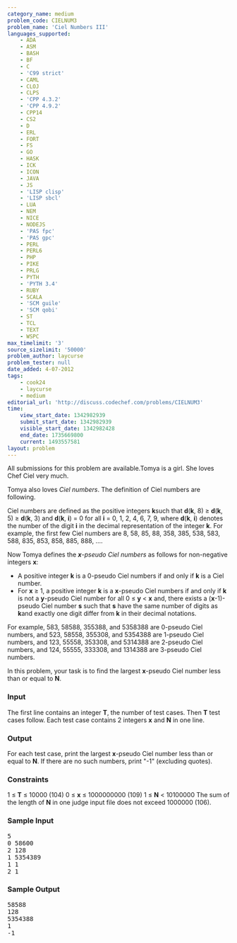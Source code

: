 ```yaml
---
category_name: medium
problem_code: CIELNUM3
problem_name: 'Ciel Numbers III'
languages_supported:
    - ADA
    - ASM
    - BASH
    - BF
    - C
    - 'C99 strict'
    - CAML
    - CLOJ
    - CLPS
    - 'CPP 4.3.2'
    - 'CPP 4.9.2'
    - CPP14
    - CS2
    - D
    - ERL
    - FORT
    - FS
    - GO
    - HASK
    - ICK
    - ICON
    - JAVA
    - JS
    - 'LISP clisp'
    - 'LISP sbcl'
    - LUA
    - NEM
    - NICE
    - NODEJS
    - 'PAS fpc'
    - 'PAS gpc'
    - PERL
    - PERL6
    - PHP
    - PIKE
    - PRLG
    - PYTH
    - 'PYTH 3.4'
    - RUBY
    - SCALA
    - 'SCM guile'
    - 'SCM qobi'
    - ST
    - TCL
    - TEXT
    - WSPC
max_timelimit: '3'
source_sizelimit: '50000'
problem_author: laycurse
problem_tester: null
date_added: 4-07-2012
tags:
    - cook24
    - laycurse
    - medium
editorial_url: 'http://discuss.codechef.com/problems/CIELNUM3'
time:
    view_start_date: 1342982939
    submit_start_date: 1342982939
    visible_start_date: 1342982428
    end_date: 1735669800
    current: 1493557581
layout: problem
---
```

All submissions for this problem are available.Tomya is a girl. She loves Chef Ciel very much.

Tomya also loves *Ciel numbers*. The definition of Ciel numbers are following.

Ciel numbers are defined as the positive integers **k**such that **d**(**k**, 8) ≥ **d**(**k**, 5) ≥ **d**(**k**, 3) and **d**(**k**, **i**) = 0 for all **i** = 0, 1, 2, 4, 6, 7, 9, where **d**(**k**, **i**) denotes the number of the digit **i** in the decimal representation of the integer **k**. For example, the first few Ciel numbers are 8, 58, 85, 88, 358, 385, 538, 583, 588, 835, 853, 858, 885, 888, ....

Now Tomya defines the ***x**-pseudo Ciel numbers* as follows for non-negative integers **x**:

- A positive integer **k** is a 0-pseudo Ciel numbers if and only if **k** is a Ciel number.
- For **x** ≥ 1, a positive integer **k** is a **x**-pseudo Ciel numbers if and only if
    **k** is not a **y**-pseudo Ciel number for all 0 ≤ **y** &lt; **x**
    and, there exists a (**x**-1)-pseudo Ciel number **s** such that **s** have the same number of digits as **k**and exactly one digit differ from **k** in their decimal notations.

For example,
583, 58588, 355388, and 5358388 are 0-pseudo Ciel numbers, and
523, 58558, 355308, and 5354388 are 1-pseudo Ciel numbers, and
123, 55558, 353308, and 5314388 are 2-pseudo Ciel numbers, and
124, 55555, 333308, and 1314388 are 3-pseudo Ciel numbers.

In this problem, your task is to find the largest **x**-pseudo Ciel number less than or equal to **N**.

### Input

The first line contains an integer **T**, the number of test cases. Then **T** test cases follow. Each test case contains 2 integers **x** and **N** in one line.

### Output

For each test case, print the largest **x**-pseudo Ciel number less than or equal to **N**. If there are no such numbers, print "-1" (excluding quotes).

### Constraints

1 ≤ **T** ≤ 10000 (104)
0 ≤ **x** ≤ 1000000000 (109)
1 ≤ **N** &lt; 10100000
The sum of the length of **N** in one judge input file does not exceed 1000000 (106).

### Sample Input

<pre>5
0 58600
2 128
1 5354389
1 1
2 1
</pre>
### Sample Output

<pre>58588
128
5354388
1
-1
</pre>